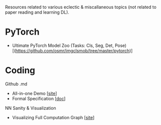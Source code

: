 Resources related to various eclectic & miscallaneous topics (not related to paper reading and learning DL).


# PyTorch
* Ultimate PyTorch Model Zoo (Tasks: Cls, Seg, Det, Pose) [(https://github.com/osmr/imgclsmob/tree/master/pytorch)]

# Coding

Github .md
* All-in-one Demo [[site](https://markdown-it.github.io/)]
* Formal Specification [[doc](https://github.github.com/gfm/#html-blocks)]

NN Sanity & Visualization
* Visualizing Full Computation Graph [[site](https://github.com/bamos/densenet.pytorch)]

